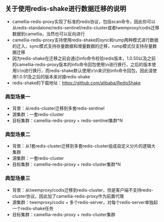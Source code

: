 

## 关于使用redis-shake进行数据迁移的说明
* camellia-redis-proxy实现了标准的redis协议，包括scan命令，因此你可以从redis-standalone/redis-sentinel/redis-cluster或者twemproxy/codis迁移数据到camellia，当然也可以反向进行
* camellia-redis-proxy支持使用redis-shake的sync和rump两种模式进行数据的迁入，sync模式支持存量数据和增量数据的迁移，rump模式仅支持存量数据迁移
* 因为redis-shake在迁移之前会通过info命令校验redis版本，1.0.50以及之前的camellia-redis-proxy版本的info命令回包使用\n进行换行，之后的版本使用\r\n进行换行，而redis-shake默认使用\r\n来识别info命令回包，因此请使用1.0.51及之后的版本来对接redis-shake
* redis-shake的下载地址：https://github.com/alibaba/RedisShake

### 典型场景一
* 背景：从redis-cluster迁移到多套redis-sentinel
* 源集群：一套redis-cluster
* 目标集群：camellia-redis-proxy + redis-sentinel集群*N

### 典型场景二
* 背景：从1套redis-cluster迁移到多套redis-cluster组成自定义分片的逻辑大集群
* 源集群：一套redis-cluster
* 目标集群：camellia-redis-proxy + redis-cluster集群*N

### 典型场景三
* 背景：从twemproxy/codis迁移到redis-cluster，但是客户端不支持redis-cluster协议，因此加了camellia-redis-proxy作为前置代理
* 源集群：twemproxy/codis + 多个redis-server，对每个redis-server单独起一个redis-shake任务
* 目标集群：camellia-redis-proxy + redis-cluster集群
